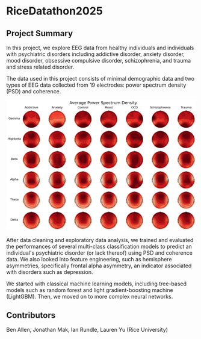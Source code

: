 # RiceDatathon2025

## Project Summary
In this project, we explore EEG data from healthy individuals and individuals with psychiatric disorders including addictive disorder, anxiety disorder, mood disorder, obsessive compulsive disorder, schizophrenia, and trauma and stress related disorder. 

The data used in this project consists of minimal demographic data and two types of EEG data collected from 19 electrodes: power spectrum density (PSD) and coherence. 

![Power Spectrum Density Averages across Bands](https://github.com/benwillallen/RiceDatathon2025/blob/main/EDA/Visualizations/PSD.png)

After data cleaning and exploratory data analysis, we trained and evaluated the performances of several multi-class classification models to predict an individual's psychiatric disorder (or lack thereof) using PSD and coherence data. We also looked into feature engineering, such as hemisphere asymmetries, specifically frontal alpha asymmetry, an indicator associated with disorders such as depression. 

We started with classical machine learning models, including tree-based models such as random forest and light gradient-boosting machine (LightGBM). Then, we moved on to more complex neural networks.

## Contributors
Ben Allen, Jonathan Mak, Ian Rundle, Lauren Yu (Rice University)